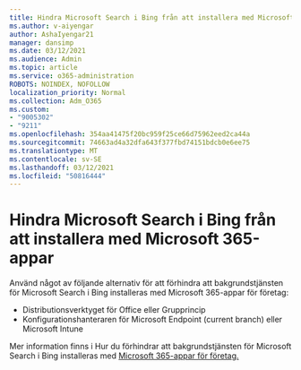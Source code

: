 ```yaml
---
title: Hindra Microsoft Search i Bing från att installera med Microsoft 365-appar
ms.author: v-aiyengar
author: AshaIyengar21
manager: dansimp
ms.date: 03/12/2021
ms.audience: Admin
ms.topic: article
ms.service: o365-administration
ROBOTS: NOINDEX, NOFOLLOW
localization_priority: Normal
ms.collection: Adm_O365
ms.custom:
- "9005302"
- "9211"
ms.openlocfilehash: 354aa41475f20bc959f25ce66d75962eed2ca44a
ms.sourcegitcommit: 74663ad4a32dfa643f377fbd74151bdcb0e6ee75
ms.translationtype: MT
ms.contentlocale: sv-SE
ms.lasthandoff: 03/12/2021
ms.locfileid: "50816444"
---
```

# <a name="prevent-microsoft-search-in-bing-from-installing-with-microsoft-365-apps"></a>Hindra Microsoft Search i Bing från att installera med Microsoft 365-appar

Använd något av följande alternativ för att förhindra att bakgrundstjänsten för Microsoft Search i Bing installeras med Microsoft 365-appar för företag:

- Distributionsverktyget för Office eller Grupprincip
- Konfigurationshanteraren för Microsoft Endpoint (current branch) eller Microsoft Intune

Mer information finns i Hur du förhindrar att bakgrundstjänsten för Microsoft Search i Bing installeras med [Microsoft 365-appar för företag.](https://go.microsoft.com/fwlink/?linkid=2151946)
